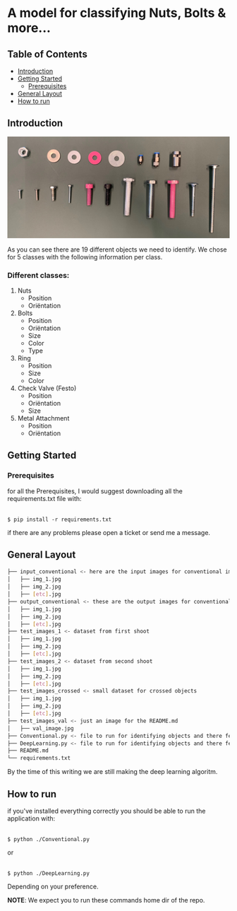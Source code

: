 # A model for classifying Nuts, Bolts & more...

## Table of Contents

+ [Introduction](#introduction)
+ [Getting Started](#getting_started)
    + [Prerequisites](#prerequisites)
+ [General Layout](#general_layout)
+ [How to run](#how_to_run)


## Introduction <a name = "introduction"></a>

![image of all parts](./test_images_val/val_image.jpg)

As you can see there are 19 different objects we need to identify. We chose for 5 classes with the following information per class.

### Different classes:

1. Nuts
    - Position
    - Oriëntation
2. Bolts
    - Position
    - Oriëntation
    - Size
    - Color
    - Type
3. Ring
    - Position
    - Size
    - Color
4. Check Valve (Festo)
    - Position
    - Oriëntation
    - Size
5. Metal Attachment
    - Position
    - Oriëntation

## Getting Started <a name = "getting_started"></a>

### Prerequisites  <a name = "prerequisites"></a>

for all the Prerequisites, I would suggest downloading all the requirements.txt file with:

```ShellSession

$ pip install -r requirements.txt
```

if there are any problems please open a ticket or send me a message.

## General Layout <a name = "general_layout"></a>

```bash
├── input_conventional <- here are the input images for conventional image processing
│   ├── img_1.jpg
│   ├── img_2.jpg
│   ├── [etc].jpg
├── output_conventional <- these are the output images for conventional image processing
│   ├── img_1.jpg
│   ├── img_2.jpg
│   ├── [etc].jpg
├── test_images_1 <- dataset from first shoot
│   ├── img_1.jpg
│   ├── img_2.jpg
│   ├── [etc].jpg
├── test_images_2 <- dataset from second shoot
│   ├── img_1.jpg
│   ├── img_2.jpg
│   ├── [etc].jpg
├── test_images_crossed <- small dataset for crossed objects
│   ├── img_1.jpg
│   ├── img_2.jpg
│   ├── [etc].jpg
├── test_images_val <- just an image for the README.md
│   ├── val_image.jpg
├── Conventional.py <- file to run for identifying objects and there features using conventional methods
├── DeepLearning.py <- file to run for identifying objects and there features using deep learning
├── README.md
└── requirements.txt
```

By the time of this writing we are still making the deep learning algoritm.

## How to run <a name = "how_to_run"></a>

if you've installed everything correctly you should be able to run the application with:

```ShellSession

$ python ./Conventional.py
```

or 

```ShellSession

$ python ./DeepLearning.py
```

Depending on your preference. 

**NOTE**: We expect you to run these commands home dir of the repo.